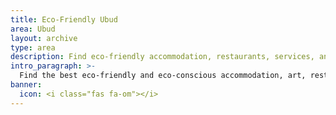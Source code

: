 ```yaml
---
title: Eco-Friendly Ubud
area: Ubud
layout: archive
type: area
description: Find eco-friendly accommodation, restaurants, services, and things to do in Ubud, Bali with our free green business directory.
intro_paragraph: >-
  Find the best eco-friendly and eco-conscious accommodation, art, restaurants, and services in Ubud. Ubud is a hub for spiritual practices, art, and outdoor activities in Bali, with plenty of sustainable options. The town is famous for its terraced rice fields and sacred monkey forest. With a variety of sustainable cafes, places to stay, and things to do, you can minimize your impact while in Ubud.
banner:
  icon: <i class="fas fa-om"></i>
---
```

